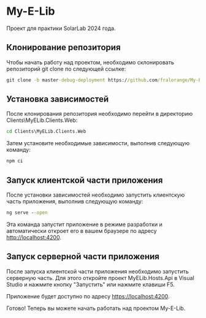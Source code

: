 # My-E-Lib

Проект для практики SolarLab 2024 года.

## Клонирование репозитория

Чтобы начать работу над проектом, необходимо склонировать репозиторий git clone по следующей ссылке:

```cmd
git clone -b master-debug-deployment https://github.com/fralorange/My-E-Lib.git
```

## Установка зависимостей

После клонирования репозитория необходимо перейти в директорию Clients\MyELib.Clients.Web:

```cmd
cd Clients\MyELib.Clients.Web
```

Затем установите необходимые зависимости, выполнив следующую команду:

```cmd
npm ci
```

## Запуск клиентской части приложения

После установки зависимостей необходимо запустить клиентскую часть приложения, выполнив следующую команду:

```cmd
ng serve --open
```

Эта команда запустит приложение в режиме разработки и автоматически откроет его в вашем браузере по адресу <http://localhost:4200>.

## Запуск серверной части приложения

После запуска клиентской части приложения необходимо запустить серверную часть. Для этого откройте проект MyELib.Hosts.Api в Visual Studio и нажмите кнопку "Запустить" или нажмите клавиши F5.

Приложение будет доступно по адресу <https://localhost:4200>.

Готово! Теперь вы можете начать работать над проектом My-E-Lib.
